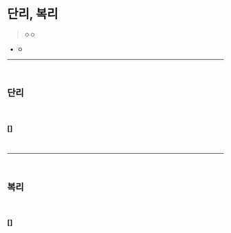 # 단리, 복리
> ㅇㅇ
* ㅇ

<hr>
<br>

## 단리
#### 

<br>

### [] 


<br>
<hr>
<br>

## 복리
#### 

<br>

### [] 
